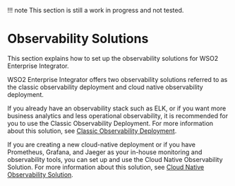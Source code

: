 !!! note
    This section is still a work in progress and not tested.

# Observability Solutions

This section explains how to set up the observability solutions for WSO2 Enterprise Integrator.

WSO2 Enterprise Integrator offers two observability solutions referred to as the classic observability deployment and cloud native observability deployment.

If you already have an observability stack such as ELK,  or if you want more business analytics and less operational observability, it is recommended for you to use the Classic Observability Deployment. For more information about this solution, see [Classic Observability Deployment](../../administer-and-observe/using-the-analytics-dashboard.md).

If you are creating a new cloud-native deployment or if you have Prometheus, Grafana, and Jaeger as your in-house monitoring and observability tools, you can set  up and use the Cloud Native Observability Solution. For more information about this solution, see [Cloud Native Observability Solution](../../administer-and-observe/cloud-native-observability-dashboards.md).

